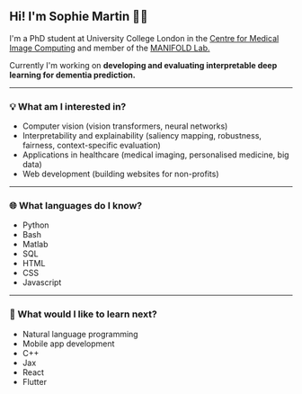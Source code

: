 ## Hi! I'm Sophie Martin 👋🏽 

I'm a PhD student at University College London in the [Centre for Medical Image Computing](https://www.ucl.ac.uk/medical-image-computing/centre-medical-image-computing-cmic) and member of the [MANIFOLD Lab.](https://manifold-lab.netlify.app)

Currently I'm working on **developing and evaluating interpretable deep learning for dementia prediction.**

---
### 💡 What am I interested in? ###

- Computer vision (vision transformers, neural networks)
- Interpretability and explainability (saliency mapping, robustness, fairness, context-specific evaluation) 
- Applications in healthcare (medical imaging, personalised medicine, big data) 
- Web development (building websites for non-profits)

---

### 🌐 What languages do I know? ###

- Python
- Bash
- Matlab
- SQL
- HTML
- CSS
- Javascript

---
### 🌱 What would I like to learn next? ###

- Natural language programming
- Mobile app development
- C++
- Jax
- React
- Flutter


<!--
**sophmrtn/sophmrtn** is a ✨ _special_ ✨ repository because its `README.md` (this file) appears on your GitHub profile.

Here are some ideas to get you started:

- 🔭 I’m currently working on ...
- 🌱 I’m currently learning ...
- 👯 I’m looking to collaborate on ...
- 🤔 I’m looking for help with ...
- 💬 Ask me about ...
- 📫 How to reach me: ...
- 😄 Pronouns: ...
- ⚡ Fun fact: ...
-->
